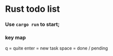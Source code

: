 # Rust todo list

### Use `cargo run` to start;

### key map

q = quite
enter = new task
space = done / pending

